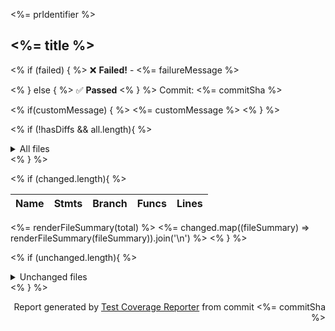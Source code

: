 <%= prIdentifier %>

## <%= title %>

<% if (failed) { %>
:x: **Failed!** - <%= failureMessage %>

<% } else { %>
:white_check_mark: **Passed**
<% } %>
Commit: <%= commitSha %>

<% if(customMessage) { %>
<%= customMessage %>
<% } %>

<!-- All files, if diffs aren't present -->

<% if (!hasDiffs && all.length){ %>

<details>
<summary markdown="span">
All files
</summary>

| Name | Stmts | Branch | Funcs | Lines |
| ---- | ----- | ------ | ----- | ----- |

<%= renderFileSummary(total) %>
<%= all.map((fileSummary) => renderFileSummary(fileSummary)).join('\n') %>

</details>
<% } %>

<!-- Changed files -->

<% if (changed.length){ %>

| Name | Stmts | Branch | Funcs | Lines |
| ---- | ----- | ------ | ----- | ----- |

<%= renderFileSummary(total) %>
<%= changed.map((fileSummary) => renderFileSummary(fileSummary)).join('\n') %>
<% } %>

<!-- Unchanged files -->

<% if (unchanged.length){ %>

<details>
<summary markdown="span">
Unchanged files
</summary>

| Name | Stmts | Branch | Funcs | Lines |
| ---- | ----- | ------ | ----- | ----- |

<%= unchanged.map((fileSummary) => renderFileSummary(fileSummary)).join('\n') %>

</details>
<% } %>

<!-- Footer -->
<p align="right">Report generated by <a href="https://github.com/jgillick/test-coverage-reporter">Test Coverage Reporter</a> from commit <%= commitSha %></p>
